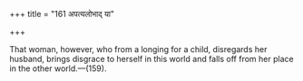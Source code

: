 +++
title = "161 अपत्यलोभाद् या"

+++

That woman, however, who from a longing for a child, disregards her husband, brings disgrace to herself in this world and falls off from her place in the other world.—(159).